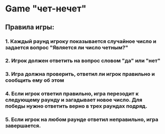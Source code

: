# Game "чет-нечет"
## Правила игры:
###  1. Каждый раунд игроку показывается случайное число и задается вопрос "Является ли число четным?"
###  2. Игрок должен ответить на вопрос словом "да" или "нет"
###  3. Игра должна проверить, ответил ли игрок правильно и сообщить ему об этом
###  4. Если игрок ответил правильно, игра перезодит к следующему раунду и загадывает новое число. Для победы нужно ответить верно в трех раундах подряд.
###  5. Если игрок на любом раунде ответил неправильно, игра завершается.